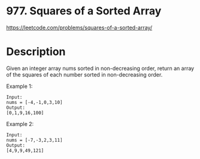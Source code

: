 # 977. Squares of a Sorted Array

https://leetcode.com/problems/squares-of-a-sorted-array/

# Description

Given an integer array nums sorted in non-decreasing order, return 
an array of the squares of each number sorted in non-decreasing order.

Example 1:

```
Input:
nums = [-4,-1,0,3,10]
Output:
[0,1,9,16,100]
```

Example 2:

```
Input:
nums = [-7,-3,2,3,11]
Output:
[4,9,9,49,121]
```
